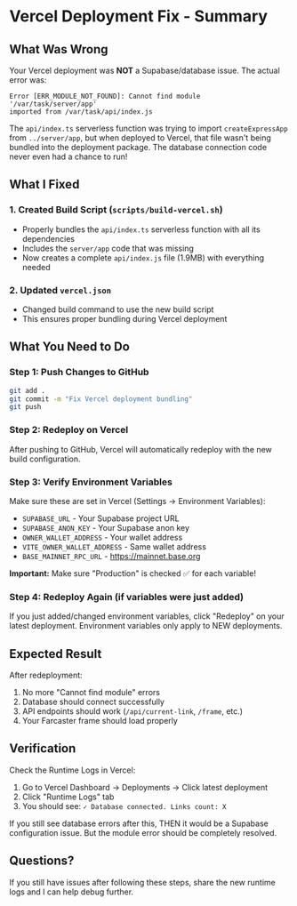 # Vercel Deployment Fix - Summary

## What Was Wrong

Your Vercel deployment was **NOT** a Supabase/database issue. The actual error was:

```
Error [ERR_MODULE_NOT_FOUND]: Cannot find module '/var/task/server/app' 
imported from /var/task/api/index.js
```

The `api/index.ts` serverless function was trying to import `createExpressApp` from `../server/app`, but when deployed to Vercel, that file wasn't being bundled into the deployment package. The database connection code never even had a chance to run!

## What I Fixed

### 1. Created Build Script (`scripts/build-vercel.sh`)
- Properly bundles the `api/index.ts` serverless function with all its dependencies
- Includes the `server/app` code that was missing
- Now creates a complete `api/index.js` file (1.9MB) with everything needed

### 2. Updated `vercel.json`
- Changed build command to use the new build script
- This ensures proper bundling during Vercel deployment

## What You Need to Do

### Step 1: Push Changes to GitHub
```bash
git add .
git commit -m "Fix Vercel deployment bundling"
git push
```

### Step 2: Redeploy on Vercel
After pushing to GitHub, Vercel will automatically redeploy with the new build configuration.

### Step 3: Verify Environment Variables
Make sure these are set in Vercel (Settings → Environment Variables):
- `SUPABASE_URL` - Your Supabase project URL
- `SUPABASE_ANON_KEY` - Your Supabase anon key
- `OWNER_WALLET_ADDRESS` - Your wallet address
- `VITE_OWNER_WALLET_ADDRESS` - Same wallet address
- `BASE_MAINNET_RPC_URL` - https://mainnet.base.org

**Important:** Make sure "Production" is checked ✅ for each variable!

### Step 4: Redeploy Again (if variables were just added)
If you just added/changed environment variables, click "Redeploy" on your latest deployment. Environment variables only apply to NEW deployments.

## Expected Result

After redeployment:
1. No more "Cannot find module" errors
2. Database should connect successfully
3. API endpoints should work (`/api/current-link`, `/frame`, etc.)
4. Your Farcaster frame should load properly

## Verification

Check the Runtime Logs in Vercel:
1. Go to Vercel Dashboard → Deployments → Click latest deployment
2. Click "Runtime Logs" tab
3. You should see: `✓ Database connected. Links count: X`

If you still see database errors after this, THEN it would be a Supabase configuration issue. But the module error should be completely resolved.

## Questions?

If you still have issues after following these steps, share the new runtime logs and I can help debug further.
